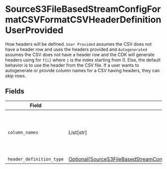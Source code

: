 # SourceS3FileBasedStreamConfigFormatCSVFormatCSVHeaderDefinitionUserProvided

How headers will be defined. `User Provided` assumes the CSV does not have a header row and uses the headers provided and `Autogenerated` assumes the CSV does not have a header row and the CDK will generate headers using for `f{i}` where `i` is the index starting from 0. Else, the default behavior is to use the header from the CSV file. If a user wants to autogenerate or provide column names for a CSV having headers, they can skip rows.


## Fields

| Field                                                                                                                                                                                                                               | Type                                                                                                                                                                                                                                | Required                                                                                                                                                                                                                            | Description                                                                                                                                                                                                                         |
| ----------------------------------------------------------------------------------------------------------------------------------------------------------------------------------------------------------------------------------- | ----------------------------------------------------------------------------------------------------------------------------------------------------------------------------------------------------------------------------------- | ----------------------------------------------------------------------------------------------------------------------------------------------------------------------------------------------------------------------------------- | ----------------------------------------------------------------------------------------------------------------------------------------------------------------------------------------------------------------------------------- |
| `column_names`                                                                                                                                                                                                                      | List[*str*]                                                                                                                                                                                                                         | :heavy_check_mark:                                                                                                                                                                                                                  | The column names that will be used while emitting the CSV records                                                                                                                                                                   |
| `header_definition_type`                                                                                                                                                                                                            | [Optional[SourceS3FileBasedStreamConfigFormatCSVFormatCSVHeaderDefinitionUserProvidedHeaderDefinitionType]](../../models/shared/sources3filebasedstreamconfigformatcsvformatcsvheaderdefinitionuserprovidedheaderdefinitiontype.md) | :heavy_minus_sign:                                                                                                                                                                                                                  | N/A                                                                                                                                                                                                                                 |